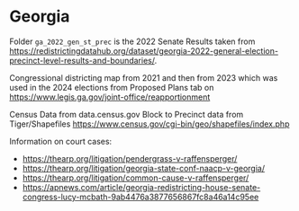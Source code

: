 # Georgia

Folder `ga_2022_gen_st_prec` is the 2022 Senate Results taken from https://redistrictingdatahub.org/dataset/georgia-2022-general-election-precinct-level-results-and-boundaries/.

Congressional districting map from 2021 and then from 2023 which was used in the 2024 elections from Proposed Plans tab on https://www.legis.ga.gov/joint-office/reapportionment

Census Data from data.census.gov
Block to Precinct data from Tiger/Shapefiles https://www.census.gov/cgi-bin/geo/shapefiles/index.php

Information on court cases:
- https://thearp.org/litigation/pendergrass-v-raffensperger/
- https://thearp.org/litigation/georgia-state-conf-naacp-v-georgia/
- https://thearp.org/litigation/common-cause-v-raffensperger/
- https://apnews.com/article/georgia-redistricting-house-senate-congress-lucy-mcbath-9ab4476a3877656867fc8a46a14c95ee

